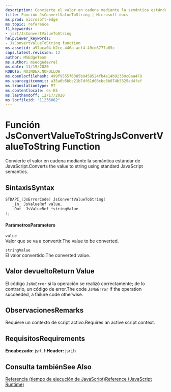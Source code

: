 ```yaml
---
description: Convierte el valor en cadena mediante la semántica estándar de JavaScript.
title: Función JsConvertValueToString | Microsoft docs
ms.prod: microsoft-edge
ms.topic: reference
f1_keywords:
- jsrt/JsConvertValueToString
helpviewer_keywords:
- JsConvertValueToString function
ms.assetid: a97aca04-b2ce-446a-acf4-49cd6777a85c
caps.latest.revision: 12
author: MSEdgeTeam
ms.author: msedgedevrel
ms.date: 11/19/2020
ROBOTS: NOINDEX,NOFOLLOW
ms.openlocfilehash: 499f9555f6385b8458524fb4e14b92339c0aa478
ms.sourcegitcommit: a35a6b5bbc21b7df61d08cbc6b074b5325ad4fef
ms.translationtype: MT
ms.contentlocale: es-ES
ms.lasthandoff: 12/17/2020
ms.locfileid: "11236082"
---
```

# <span data-ttu-id="baeb4-103">Función JsConvertValueToString</span><span class="sxs-lookup"><span data-stu-id="baeb4-103">JsConvertValueToString Function</span></span>

<span data-ttu-id="baeb4-104">Convierte el valor en cadena mediante la semántica estándar de JavaScript.</span><span class="sxs-lookup"><span data-stu-id="baeb4-104">Converts the value to string using standard JavaScript semantics.</span></span>  
  
## <span data-ttu-id="baeb4-105">Sintaxis</span><span class="sxs-lookup"><span data-stu-id="baeb4-105">Syntax</span></span>  
  
```cpp  
STDAPI_(JsErrorCode) JsConvertValueToString(  
   _In_ JsValueRef value,  
   _Out_ JsValueRef *stringValue  
);  
```  
  
#### <span data-ttu-id="baeb4-106">Parámetros</span><span class="sxs-lookup"><span data-stu-id="baeb4-106">Parameters</span></span>  
 `value`  
 <span data-ttu-id="baeb4-107">Valor que se va a convertir.</span><span class="sxs-lookup"><span data-stu-id="baeb4-107">The value to be converted.</span></span>  
  
 `stringValue`  
 <span data-ttu-id="baeb4-108">El valor convertido.</span><span class="sxs-lookup"><span data-stu-id="baeb4-108">The converted value.</span></span>  
  
## <span data-ttu-id="baeb4-109">Valor devuelto</span><span class="sxs-lookup"><span data-stu-id="baeb4-109">Return Value</span></span>  
 <span data-ttu-id="baeb4-110">El código `JsNoError` si la operación se realizó correctamente; de lo contrario, un código de error.</span><span class="sxs-lookup"><span data-stu-id="baeb4-110">The code `JsNoError` if the operation succeeded, a failure code otherwise.</span></span>  
  
## <span data-ttu-id="baeb4-111">Observaciones</span><span class="sxs-lookup"><span data-stu-id="baeb4-111">Remarks</span></span>  
 <span data-ttu-id="baeb4-112">Requiere un contexto de script activo.</span><span class="sxs-lookup"><span data-stu-id="baeb4-112">Requires an active script context.</span></span>  
  
## <span data-ttu-id="baeb4-113">Requisitos</span><span class="sxs-lookup"><span data-stu-id="baeb4-113">Requirements</span></span>  
 <span data-ttu-id="baeb4-114">**Encabezado:** jsrt. h</span><span class="sxs-lookup"><span data-stu-id="baeb4-114">**Header:** jsrt.h</span></span>  
  
## <span data-ttu-id="baeb4-115">Consulta también</span><span class="sxs-lookup"><span data-stu-id="baeb4-115">See Also</span></span>  
 [<span data-ttu-id="baeb4-116">Referencia (tiempo de ejecución de JavaScript)</span><span class="sxs-lookup"><span data-stu-id="baeb4-116">Reference (JavaScript Runtime)</span></span>](../chakra-hosting/reference-javascript-runtime.md)
